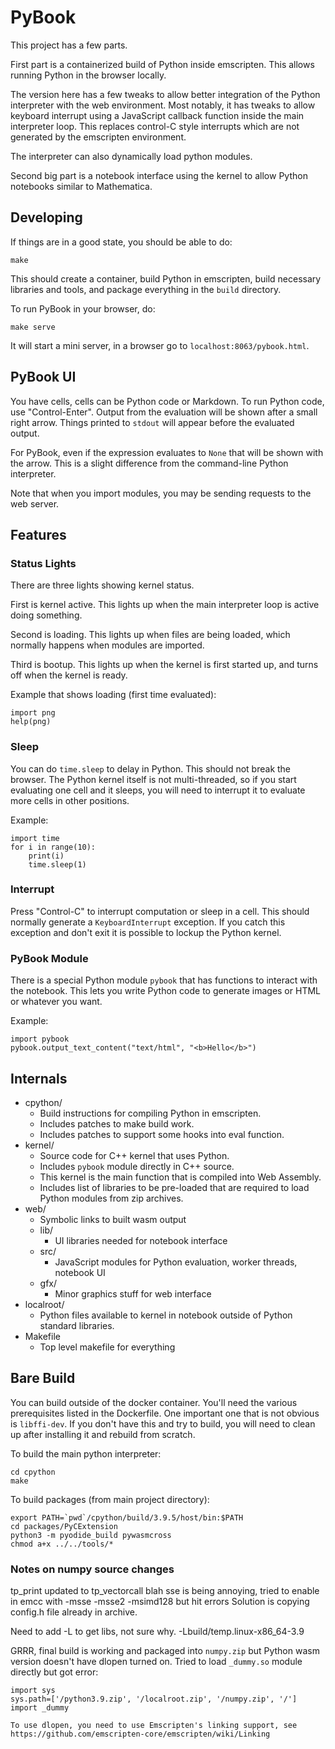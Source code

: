 # PyBook

This project has a few parts.

First part is a containerized build of Python inside emscripten. This allows running Python in the browser locally.

The version here has a few tweaks to allow better integration of the Python interpreter with the web environment. Most
notably, it has tweaks to allow keyboard interrupt using a JavaScript callback function inside the main interpreter loop.
This replaces control-C style interrupts which are not generated by the emscripten environment.

The interpreter can also dynamically load python modules.

Second big part is a notebook interface using the kernel to allow Python notebooks similar to Mathematica.

## Developing

If things are in a good state, you should be able to do:

    make

This should create a container, build Python in emscripten, build necessary libraries and tools, and package everything
in the `build` directory.

To run PyBook in your browser, do:

    make serve

It will start a mini server, in a browser go to `localhost:8063/pybook.html`.

## PyBook UI

You have cells, cells can be Python code or Markdown. To run Python code, use "Control-Enter".
Output from the evaluation will be shown after a small right arrow. Things printed to `stdout` will appear before the evaluated output.

For PyBook, even if the expression evaluates to `None` that will be shown with the arrow. This is a slight difference from the
command-line Python interpreter.

Note that when you import modules, you may be sending requests to the web server.

## Features

### Status Lights

There are three lights showing kernel status.

First is kernel active. This lights up when the main interpreter loop is active doing something.

Second is loading. This lights up when files are being loaded, which normally happens when modules are imported.

Third is bootup. This lights up when the kernel is first started up, and turns off when the kernel is ready.

Example that shows loading (first time evaluated):

    import png
    help(png)

### Sleep

You can do `time.sleep` to delay in Python. This should not break the browser. The Python kernel itself is not multi-threaded, so if you start evaluating one cell and it sleeps, you will need to interrupt it to evaluate more cells in other positions.

Example:

    import time
    for i in range(10):
        print(i)
        time.sleep(1)

### Interrupt

Press "Control-C" to interrupt computation or sleep in a cell. This should normally generate a `KeyboardInterrupt` exception. If you catch this exception and don't exit it is possible to lockup the Python kernel.

### PyBook Module

There is a special Python module `pybook` that has functions to interact with the notebook. This lets you write Python code to generate images or HTML or whatever you want.

Example:

    import pybook
    pybook.output_text_content("text/html", "<b>Hello</b>")

## Internals

* cpython/
    * Build instructions for compiling Python in emscripten.
    * Includes patches to make build work.
    * Includes patches to support some hooks into eval function.
* kernel/
    * Source code for C++ kernel that uses Python.
    * Includes `pybook` module directly in C++ source.
    * This kernel is the main function that is compiled into Web Assembly.
    * Includes list of libraries to be pre-loaded that are required to load Python modules from zip archives.
* web/
    * Symbolic links to built wasm output
    * lib/
        * UI libraries needed for notebook interface
    * src/
        * JavaScript modules for Python evaluation, worker threads, notebook UI
    * gfx/
        * Minor graphics stuff for web interface
* localroot/
    * Python files available to kernel in notebook outside of Python standard libraries.
* Makefile
    * Top level makefile for everything

## Bare Build

You can build outside of the docker container. You'll need the various prerequisites listed
in the Dockerfile. One important one that is not obvious is `libffi-dev`. If you don't have this and try to build, you will need to clean up after installing it and rebuild from scratch.

To build the main python interpreter:

    cd cpython
    make

To build packages (from main project directory):

    export PATH=`pwd`/cpython/build/3.9.5/host/bin:$PATH
    cd packages/PyCExtension
    python3 -m pyodide_build pywasmcross
    chmod a+x ../../tools/*

### Notes on numpy source changes

tp_print updated to tp_vectorcall blah
sse is being annoying, tried to enable in emcc with -msse -msse2 -msimd128 but hit errors
Solution is copying config.h file already in archive.

Need to add -L to get libs, not sure why.
    -Lbuild/temp.linux-x86_64-3.9 

GRRR, final build is working and packaged into `numpy.zip` but Python wasm version doesn't have dlopen turned on. Tried to load `_dummy.so` module directly but got error:

    import sys
    sys.path=['/python3.9.zip', '/localroot.zip', '/numpy.zip', '/']
    import _dummy

    To use dlopen, you need to use Emscripten's linking support, see https://github.com/emscripten-core/emscripten/wiki/Linking
